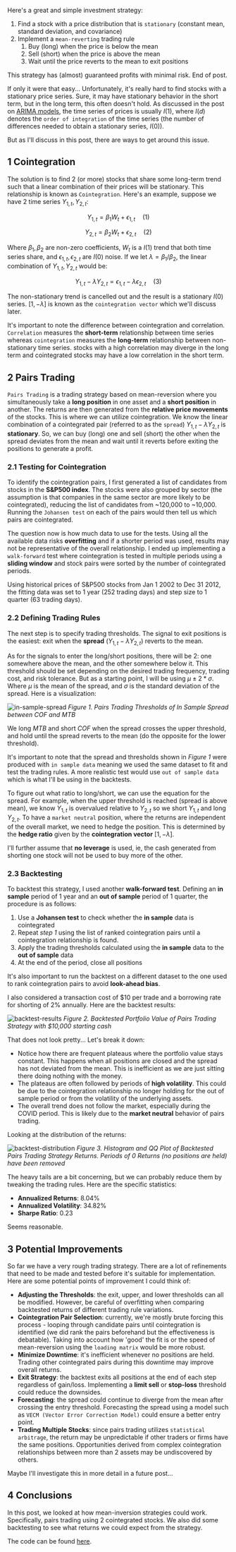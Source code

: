 Here's a great and simple investment strategy:

1. Find a stock with a price distribution that is `stationary` (constant mean, standard deviation, and covariance)
2. Implement a `mean-reverting` trading rule
   1. Buy (long) when the price is below the mean
   2. Sell (short) when the price is above the mean
   3. Wait until the price reverts to the mean to exit positions

This strategy has (almost) guaranteed profits with minimal risk. End of post.

If only it were that easy... Unfortunately, it's really hard to find stocks with a stationary price series. Sure, it may have stationary behavior in the short term, but in the long term, this often doesn't hold. As discussed in the post on [ARIMA models](https://www.funance.lol/blog/2oH7rZlN6SorUF88mjEX9H/time-series-arima), the time series of prices is usually $I(1)$, where $I(d)$ denotes the `order of integration` of the time series (the number of differences needed to obtain a stationary series, $I(0)$).

But as I'll discuss in this post, there are ways to get around this issue.

## 1 Cointegration

The solution is to find 2 (or more) stocks that share some long-term trend such that a linear combination of their prices will be stationary. This relationship is known as `Cointegration`. Here's an example, suppose we have 2 time series $Y_{1,t}, Y_{2,t}$:

$$
Y_{1,t} = \beta_1 W_t + \epsilon_{1,t} \quad (1)
$$

$$
Y_{2,t} = \beta_2 W_t + \epsilon_{2,t} \quad (2)
$$

Where $\beta_1, \beta_2$ are non-zero coefficients, $W_t$ is a $I(1)$ trend that both time series share, and $\epsilon_{1,t}, \epsilon_{2,t}$ are $I(0)$ noise. If we let $\lambda = \beta_1 / \beta_2$, the linear combination of $Y_{1,t}, Y_{2,t}$ would be:

$$
Y_{1,t} - \lambda Y_{2,t} = \epsilon_{1,t} - \lambda \epsilon_{2,t} \quad (3)
$$

The non-stationary trend is cancelled out and the result is a stationary $I(0)$ series. $[1, -\lambda]$ is known as the `cointegration vector` which we'll discuss later.

It's important to note the difference between cointegration and correlation. `Correlation` measures the **short-term** relationship between time series whereas `cointegration` measures the **long-term** relationship between non-stationary time series. stocks with a high correlation may diverge in the long term and cointegrated stocks may have a low correlation in the short term.

## 2 Pairs Trading

`Pairs Trading` is a trading strategy based on mean-reversion where you simultaneously take a **long position** in one asset and a **short position** in another. The returns are then generated from the **relative price movements** of the stocks. This is where we can utilize cointegration. We know the linear combination of a cointegrated pair (referred to as the `spread`) $Y_{1,t} - \lambda Y_{2,t}$ is **stationary**. So, we can buy (long) one and sell (short) the other when the spread deviates from the mean and wait until it reverts before exiting the positions to generate a profit.

### 2.1 Testing for Cointegration

To identify the cointegration pairs, I first generated a list of candidates from stocks in the **S&P500 index**. The stocks were also grouped by sector (the assumption is that companies in the same sector are more likely to be cointegrated), reducing the list of candidates from ~120,000 to ~10,000. Running the `Johansen test` on each of the pairs would then tell us which pairs are cointegrated.

The question now is how much data to use for the tests. Using all the available data risks **overfitting** and if a shorter period was used, results may not be representative of the overall relationship. I ended up implementing a `walk-forward` test where cointegration is tested in multiple periods using a **sliding window** and stock pairs were sorted by the number of cointegrated periods.

Using historical prices of S&P500 stocks from Jan 1 2002 to Dec 31 2012, the fitting data was set to 1 year (252 trading days) and step size to 1 quarter (63 trading days).

### 2.2 Defining Trading Rules

The next step is to specify trading thresholds. The signal to exit positions is the easiest: exit when the **spread** ($Y_{1,t} - \lambda Y_{2,t}$) reverts to the mean.

As for the signals to enter the long/short positions, there will be 2: one somewhere above the mean, and the other somewhere below it. This threshold should be set depending on the desired trading frequency, trading cost, and risk tolerance. But as a starting point, I will be using $\mu \pm 2*\sigma$. Where $\mu$ is the mean of the spread, and $\sigma$ is the standard deviation of the spread. Here is a visualization:

![in-sample-spread](./figures/in-sample-thresholds.png)
_Figure 1. Pairs Trading Thresholds of In Sample Spread between COF and MTB_

We long _MTB_ and short _COF_ when the spread crosses the upper threshold, and hold until the spread reverts to the mean (do the opposite for the lower threshold).

It's important to note that the spread and thresholds shown in _Figure 1_ were produced with `in sample data` meaning we used the same dataset to fit and test the trading rules. A more realistic test would use `out of sample data` which is what I'll be using in the backtests.

To figure out what ratio to long/short, we can use the equation for the spread. For example, when the upper threshold is reached (spread is above mean), we know $Y_{1,t}$ is overvalued relative to $Y_{2,t}$ so we short $Y_{1,t}$ and long $Y_{2,t}$. To have a `market neutral` position, where the returns are independent of the overall market, we need to hedge the position. This is determined by the **hedge ratio** given by the **cointegration vector** $[1, -\lambda]$.

I'll further assume that **no leverage** is used, ie, the cash generated from shorting one stock will not be used to buy more of the other.

### 2.3 Backtesting

To backtest this strategy, I used another **walk-forward test**. Defining an **in sample** period of 1 year and an **out of sample** period of 1 quarter, the procedure is as follows:

1. Use a **Johansen test** to check whether the **in sample** data is cointegrated
2. Repeat _step 1_ using the list of ranked cointegration pairs until a cointegration relationship is found.
3. Apply the trading thresholds calculated using the **in sample** data to the **out of sample** data
4. At the end of the period, close all positions

It's also important to run the backtest on a different dataset to the one used to rank cointegration pairs to avoid **look-ahead bias**.

I also considered a transaction cost of \$10 per trade and a borrowing rate for shorting of 2% annually. Here are the backtest results:

![backtest-results](./figures/portfolio-value-backtest.png)
_Figure 2. Backtested Portfolio Value of Pairs Trading Strategy with \$10,000 starting cash_

That does not look pretty... Let's break it down:

- Notice how there are frequent plateaus where the portfolio value stays constant. This happens when all positions are closed and the spread has not deviated from the mean. This is inefficient as we are just sitting there doing nothing with the money.
- The plateaus are often followed by periods of **high volatility**. This could be due to the cointegration relationship no longer holding for the out of sample period or from the volatility of the underlying assets.
- The overall trend does not follow the market, especially during the COVID period. This is likely due to the **market neutral** behavior of pairs trading.

Looking at the distribution of the returns:

![backtest-distribution](./figures/backtest-return-distrubution.png)
_Figure 3. Histogram and QQ Plot of Backtested Pairs Trading Strategy Returns. Periods of 0 Returns (no positions are held) have been removed_

The heavy tails are a bit concerning, but we can probably reduce them by tweaking the trading rules. Here are the specific statistics:

- **Annualized Returns**: 8.04%
- **Annualized Volatility**: 34.82%
- **Sharpe Ratio**: 0.23

Seems reasonable.

## 3 Potential Improvements

So far we have a very rough trading strategy. There are a lot of refinements that need to be made and tested before it's suitable for implementation. Here are some potential points of improvement I could think of:

- **Adjusting the Thresholds**: the exit, upper, and lower thresholds can all be modified. However, be careful of overfitting when comparing backtested returns of different trading rule variations.
- **Cointegration Pair Selection**: currently, we're mostly brute forcing this process - looping through candidate pairs until cointegration is identified (we did rank the pairs beforehand but the effectiveness is debatable). Taking into account how 'good' the fit is or the speed of mean-reversion using the `loading matrix` would be more robust.
- **Minimize Downtime**: it's inefficient whenever no positions are held. Trading other cointegrated pairs during this downtime may improve overall returns.
- **Exit Strategy**: the backtest exits all positions at the end of each step regardless of gain/loss. Implementing a **limit sell** or **stop-loss** threshold could reduce the downsides.
- **Forecasting**: the spread could continue to diverge from the mean after crossing the entry threshold. Forecasting the spread using a model such as `VECM (Vector Error Correction Model)` could ensure a better entry point.
- **Trading Multiple Stocks**: since pairs trading utilizes `statistical arbitrage`, the return may be unpredictable if other traders or firms have the same positions. Opportunities derived from complex cointegration relationships between more than 2 assets may be undiscovered by others.

Maybe I'll investigate this in more detail in a future post...

## 4 Conclusions

In this post, we looked at how mean-inversion strategies could work. Specifically, pairs trading using 2 cointegrated stocks. We also did some backtesting to see what returns we could expect from the strategy.

The code can be found [here](https://github.com/yangsu01/funance_blog/blob/main/blogs/11-cointegration/cointegration.ipynb).

